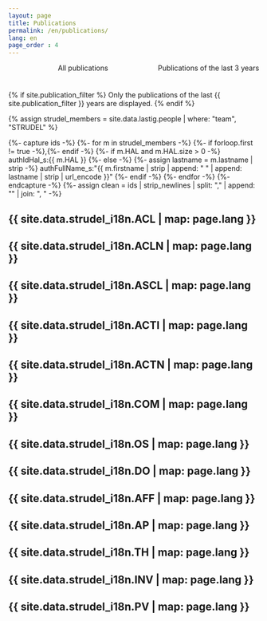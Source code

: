 ```yaml
---
layout: page
title: Publications
permalink: /en/publications/
lang: en
page_order : 4
---
```

<section>
  <ul style="width: 100%; height: 40px; margin: 0; text-align: center; position: relative; overflow-x: auto">
    <li class="tool" onclick="showAllPublications();" style="width: 50%; height: 40px; display: inline-block; position: relative; float: left;">
      <span>All publications</span>
    </li>
    <li class="tool" onclick="showLatestPublications();" style="width: 50%; height: 40px; display: inline-block; position: relative; float: left;">
      <span>Publications of the last 3 years</span>
    </li>
  </ul>
</section>

{% if site.publication_filter %}
  Only the publications of the last {{ site.publication_filter }} years are displayed.
{% endif %}

{% assign strudel_members = site.data.lastig.people | where: "team", "STRUDEL" %}

{%- capture ids -%}
  {%- for m in strudel_members -%}
    {%- if forloop.first != true -%},{%- endif -%}
    {%- if m.HAL and m.HAL.size > 0 -%}
      authIdHal_s:{{ m.HAL }}
    {%- else -%}
      {%- assign lastname = m.lastname | strip -%}
      authFullName_s:"{{ m.firstname | strip | append: " " | append: lastname | strip | url_encode }}"
    {%- endif -%}
  {%- endfor -%}
{%- endcapture -%}
{%- assign clean = ids | strip_newlines | split: "," | append: "" | join: ", " -%}

<script src="{{ site.baseurl }}/assets/js/hal.js" charset="utf-8"></script>

<!-- [ACL] -->
<div id="pubACL">
     <h2> {{ site.data.strudel_i18n.ACL | map: page.lang }} </h2>
</div>

<!-- [ACLN] -->
<div id="pubACLN">
     <h2> {{ site.data.strudel_i18n.ACLN | map: page.lang }} </h2>
</div>

<!-- [ASCL] -->
<div id="pubASCL">
     <h2> {{ site.data.strudel_i18n.ASCL | map: page.lang }} </h2>
</div>

<!-- [ACTI] -->
<div id="pubACTI">
     <h2> {{ site.data.strudel_i18n.ACTI | map: page.lang }} </h2>
</div>

<!-- [ACTN] -->
<div id="pubACTN">
     <h2> {{ site.data.strudel_i18n.ACTN | map: page.lang }} </h2>
</div>

<!-- [COM] -->
<div id="pubCOM">
     <h2> {{ site.data.strudel_i18n.COM | map: page.lang }} </h2>
</div>

<!-- [OS] -->
<div id="pubOS">
     <h2> {{ site.data.strudel_i18n.OS | map: page.lang }} </h2>
</div>

<!-- [DO] -->
<div id="pubDO">
     <h2> {{ site.data.strudel_i18n.DO | map: page.lang }} </h2>
</div>

<!-- [AFF] -->
<div id="pubAFF">
     <h2> {{ site.data.strudel_i18n.AFF | map: page.lang }} </h2>
</div>

<!-- [AP] -->
<div id="pubAP">
     <h2> {{ site.data.strudel_i18n.AP | map: page.lang }} </h2>
</div>

<!-- [TH] -->
<div id="pubTH">
     <h2> {{ site.data.strudel_i18n.TH | map: page.lang }} </h2>
</div>

<!-- [INV] -->
<div id="pubINV">
     <h2> {{ site.data.strudel_i18n.INV | map: page.lang }} </h2>
</div>

<!-- [PV] -->
<div id="pubPV">
     <h2> {{ site.data.strudel_i18n.PV | map: page.lang }} </h2>
</div>

<script>
  function showAllPublications() {
    getPublicationsAuthor({{ clean }}, "{{ site.baseurl }}/assets/images");
  }
  function showLatestPublications() {
    var currentYear = new Date().getFullYear()
    var firstYearToDisplay = currentYear - 3
    getPublicationsAuthor({{ clean }}, "{{ site.baseurl }}/assets/images", "["+firstYearToDisplay+" TO "+currentYear+"]");
  }
</script>
<script defer>
{% if site.publication_filter %}
  var currentYear = new Date().getFullYear()
  var firstYearToDisplay = currentYear - parseInt({{ site.publication_filter }})
  getPublicationsAuthor({{ clean }}, "{{ site.baseurl }}/assets/images", "["+firstYearToDisplay+" TO "+currentYear+"]");
{% else %}
  getPublicationsAuthor({{ clean }}, "{{ site.baseurl }}/assets/images");
{% endif %}
</script>
